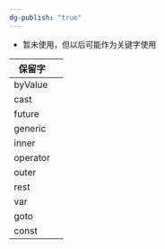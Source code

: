```yaml
---
dg-publish: "true"
---
```

- 暂未使用，但以后可能作为关键字使用

| 保留字      |     |
| -------- | --- |
| byValue  |     |
| cast     |     |
| future   |     |
| generic  |     |
| inner    |     |
| operator |     |
| outer    |     |
| rest     |     |
| var      |     |
| goto     |     |
| const    |     |
